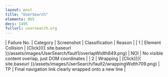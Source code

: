```yaml
---
layout: post
title: "UserSearch"
elements: 865
decs: 1495
fullurl: usersearch.org
---
```

| Failure No. | Category | Screenshot | Classification | Reason | 
| 1 | Element Collision | [Click]({{ site.baseurl }}/assets/images/UserSearch/fault1/overlapWidth849.png) | NOI | No visible content overlap, just DOM coordinates |
| 2 | Wrapping | [Click]({{ site.baseurl }}/assets/images/UserSearch/fault2/wrappingWidth709.png) | TP | Final navigation link clearly wrapped onto a new line |

